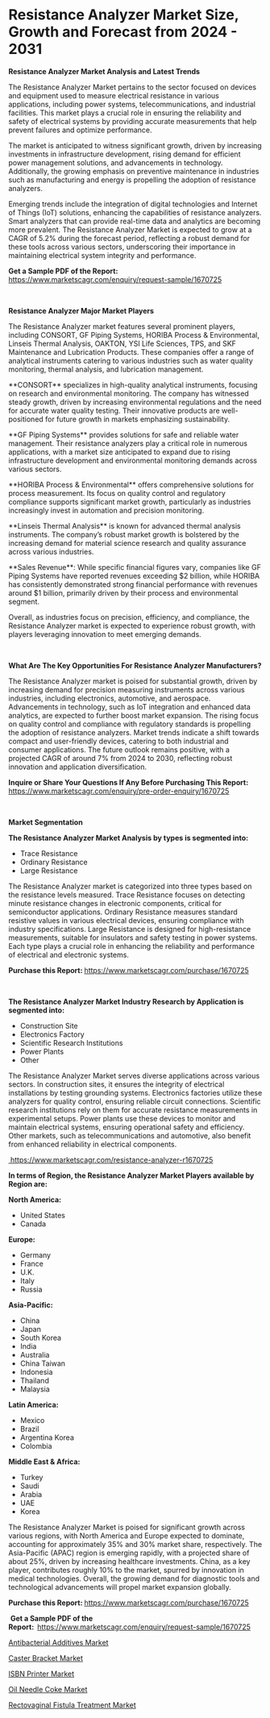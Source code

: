 <p><h1>Resistance Analyzer Market Size, Growth and Forecast from 2024 - 2031</h1></p><p><strong>Resistance Analyzer Market Analysis and Latest Trends</strong></p>
<p><p>The Resistance Analyzer Market pertains to the sector focused on devices and equipment used to measure electrical resistance in various applications, including power systems, telecommunications, and industrial facilities. This market plays a crucial role in ensuring the reliability and safety of electrical systems by providing accurate measurements that help prevent failures and optimize performance.</p><p>The market is anticipated to witness significant growth, driven by increasing investments in infrastructure development, rising demand for efficient power management solutions, and advancements in technology. Additionally, the growing emphasis on preventive maintenance in industries such as manufacturing and energy is propelling the adoption of resistance analyzers. </p><p>Emerging trends include the integration of digital technologies and Internet of Things (IoT) solutions, enhancing the capabilities of resistance analyzers. Smart analyzers that can provide real-time data and analytics are becoming more prevalent. The Resistance Analyzer Market is expected to grow at a CAGR of 5.2% during the forecast period, reflecting a robust demand for these tools across various sectors, underscoring their importance in maintaining electrical system integrity and performance.</p></p>
<p><strong>Get a Sample PDF of the Report:&nbsp;</strong> <a href="https://www.marketscagr.com/enquiry/request-sample/1670725?utm_campaign=1261&utm_medium=2&utm_source=Github&utm_content=ia&utm_term=09102024&utm_id=resistance-analyzer">https://www.marketscagr.com/enquiry/request-sample/1670725</a></p>
<p>&nbsp;</p>
<p><strong>Resistance Analyzer Major Market Players</strong></p>
<p><p>The Resistance Analyzer market features several prominent players, including CONSORT, GF Piping Systems, HORIBA Process & Environmental, Linseis Thermal Analysis, OAKTON, YSI Life Sciences, TPS, and SKF Maintenance and Lubrication Products. These companies offer a range of analytical instruments catering to various industries such as water quality monitoring, thermal analysis, and lubrication management.</p><p>**CONSORT** specializes in high-quality analytical instruments, focusing on research and environmental monitoring. The company has witnessed steady growth, driven by increasing environmental regulations and the need for accurate water quality testing. Their innovative products are well-positioned for future growth in markets emphasizing sustainability.</p><p>**GF Piping Systems** provides solutions for safe and reliable water management. Their resistance analyzers play a critical role in numerous applications, with a market size anticipated to expand due to rising infrastructure development and environmental monitoring demands across various sectors.</p><p>**HORIBA Process & Environmental** offers comprehensive solutions for process measurement. Its focus on quality control and regulatory compliance supports significant market growth, particularly as industries increasingly invest in automation and precision monitoring.</p><p>**Linseis Thermal Analysis** is known for advanced thermal analysis instruments. The company’s robust market growth is bolstered by the increasing demand for material science research and quality assurance across various industries.</p><p>**Sales Revenue**: While specific financial figures vary, companies like GF Piping Systems have reported revenues exceeding $2 billion, while HORIBA has consistently demonstrated strong financial performance with revenues around $1 billion, primarily driven by their process and environmental segment.</p><p>Overall, as industries focus on precision, efficiency, and compliance, the Resistance Analyzer market is expected to experience robust growth, with players leveraging innovation to meet emerging demands.</p></p>
<p>&nbsp;</p>
<p><strong>What Are The Key Opportunities For Resistance Analyzer Manufacturers?</strong></p>
<p><p>The Resistance Analyzer market is poised for substantial growth, driven by increasing demand for precision measuring instruments across various industries, including electronics, automotive, and aerospace. Advancements in technology, such as IoT integration and enhanced data analytics, are expected to further boost market expansion. The rising focus on quality control and compliance with regulatory standards is propelling the adoption of resistance analyzers. Market trends indicate a shift towards compact and user-friendly devices, catering to both industrial and consumer applications. The future outlook remains positive, with a projected CAGR of around 7% from 2024 to 2030, reflecting robust innovation and application diversification.</p></p>
<p><strong>Inquire or Share Your Questions If Any Before Purchasing This Report:</strong> <a href="https://www.marketscagr.com/enquiry/pre-order-enquiry/1670725?utm_campaign=1261&utm_medium=2&utm_source=Github&utm_content=ia&utm_term=09102024&utm_id=resistance-analyzer">https://www.marketscagr.com/enquiry/pre-order-enquiry/1670725</a></p>
<p>&nbsp;</p>
<p><strong>Market Segmentation</strong></p>
<p><strong>The Resistance Analyzer Market Analysis by types is segmented into:</strong></p>
<p><ul><li>Trace Resistance</li><li>Ordinary Resistance</li><li>Large Resistance</li></ul></p>
<p><p>The Resistance Analyzer market is categorized into three types based on the resistance levels measured. Trace Resistance focuses on detecting minute resistance changes in electronic components, critical for semiconductor applications. Ordinary Resistance measures standard resistive values in various electrical devices, ensuring compliance with industry specifications. Large Resistance is designed for high-resistance measurements, suitable for insulators and safety testing in power systems. Each type plays a crucial role in enhancing the reliability and performance of electrical and electronic systems.</p></p>
<p><strong>Purchase this Report:&nbsp;</strong><a href="https://www.marketscagr.com/purchase/1670725?utm_campaign=1261&utm_medium=2&utm_source=Github&utm_content=ia&utm_term=09102024&utm_id=resistance-analyzer">https://www.marketscagr.com/purchase/1670725</a></p>
<p>&nbsp;</p>
<p><strong>The Resistance Analyzer Market Industry Research by Application is segmented into:</strong></p>
<p><ul><li>Construction Site</li><li>Electronics Factory</li><li>Scientific Research Institutions</li><li>Power Plants</li><li>Other</li></ul></p>
<p><p>The Resistance Analyzer Market serves diverse applications across various sectors. In construction sites, it ensures the integrity of electrical installations by testing grounding systems. Electronics factories utilize these analyzers for quality control, ensuring reliable circuit connections. Scientific research institutions rely on them for accurate resistance measurements in experimental setups. Power plants use these devices to monitor and maintain electrical systems, ensuring operational safety and efficiency. Other markets, such as telecommunications and automotive, also benefit from enhanced reliability in electrical components.</p></p>
<p><a href="https://www.marketscagr.com/resistance-analyzer-r1670725?utm_campaign=1261&utm_medium=2&utm_source=Github&utm_content=ia&utm_term=09102024&utm_id=resistance-analyzer">&nbsp;https://www.marketscagr.com/resistance-analyzer-r1670725</a></p>
<p><strong>In terms of Region, the Resistance Analyzer Market Players available by Region are:</strong></p>
<p>
    <p> <strong> North America: </strong>
        <ul>
            <li>United States</li>
            <li>Canada</li>
        </ul>
        </p> 
    <p> <strong> Europe: </strong>
        <ul>
            <li>Germany</li>
            <li>France</li>
            <li>U.K.</li>
            <li>Italy</li>
            <li>Russia</li>
        </ul>
        </p> 
    <p> <strong> Asia-Pacific: </strong>
        <ul>
            <li>China</li>
            <li>Japan</li>
            <li>South Korea</li>
            <li>India</li>
            <li>Australia</li>
            <li>China Taiwan</li>
            <li>Indonesia</li>
            <li>Thailand</li>
            <li>Malaysia</li>
        </ul>
        </p> 
    <p> <strong> Latin America: </strong>
        <ul>
            <li>Mexico</li>
            <li>Brazil</li>
            <li>Argentina Korea</li>
            <li>Colombia</li>
        </ul>
        </p> 
    <p> <strong> Middle East & Africa: </strong>
        <ul>
            <li>Turkey</li>
            <li>Saudi</li>
            <li>Arabia</li>
            <li>UAE</li>
            <li>Korea</li>
        </ul>
    </p>
    </p>
<p><p>The Resistance Analyzer Market is poised for significant growth across various regions, with North America and Europe expected to dominate, accounting for approximately 35% and 30% market share, respectively. The Asia-Pacific (APAC) region is emerging rapidly, with a projected share of about 25%, driven by increasing healthcare investments. China, as a key player, contributes roughly 10% to the market, spurred by innovation in medical technologies. Overall, the growing demand for diagnostic tools and technological advancements will propel market expansion globally.</p></p>
<p><strong>Purchase this Report: </strong><a href="https://www.marketscagr.com/purchase/1670725?utm_campaign=1261&utm_medium=2&utm_source=Github&utm_content=ia&utm_term=09102024&utm_id=resistance-analyzer">https://www.marketscagr.com/purchase/1670725</a></p>
<p>&nbsp;<strong>Get a Sample PDF of the Report:&nbsp;&nbsp;</strong><a href="https://www.marketscagr.com/enquiry/request-sample/1670725?utm_campaign=1261&utm_medium=2&utm_source=Github&utm_content=ia&utm_term=09102024&utm_id=resistance-analyzer">https://www.marketscagr.com/enquiry/request-sample/1670725</a></p>
<p><strong></strong></p>
<p><p><a href="https://www.linkedin.com/pulse/strategic-roadmap-global-antibacterial-additives-market-insights-fhgce?utm_campaign=1261&utm_medium=2&utm_source=Github&utm_content=ia&utm_term=09102024&utm_id=resistance-analyzer">Antibacterial Additives Market</a></p><p><a href="https://www.linkedin.com/pulse/caster-bracket-market-global-regional-analysis-2024-2031-growizr-sdhlf?utm_campaign=1261&utm_medium=2&utm_source=Github&utm_content=ia&utm_term=09102024&utm_id=resistance-analyzer">Caster Bracket Market</a></p><p><a href="https://www.linkedin.com/pulse/strategic-insights-isbn-printer-market-growth-drivers-challenges-vcrrf?utm_campaign=1261&utm_medium=2&utm_source=Github&utm_content=ia&utm_term=09102024&utm_id=resistance-analyzer">ISBN Printer Market</a></p><p><a href="https://github.com/pizolina/Market-Research-Report-List-6/blob/main/oil-needle-coke-market.md?utm_campaign=1261&utm_medium=2&utm_source=Github&utm_content=ia&utm_term=09102024&utm_id=resistance-analyzer">Oil Needle Coke Market</a></p><p><a href="https://www.linkedin.com/pulse/rectovaginal-fistula-treatment-industry-forecast-market-osemc?utm_campaign=1261&utm_medium=2&utm_source=Github&utm_content=ia&utm_term=09102024&utm_id=resistance-analyzer">Rectovaginal Fistula Treatment Market</a></p></p>